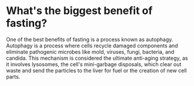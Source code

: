 # What's the biggest benefit of fasting?

One of the best benefits of fasting is a process known as autophagy. Autophagy is a process where cells recycle damaged components and eliminate pathogenic microbes like mold, viruses, fungi, bacteria, and candida. This mechanism is considered the ultimate anti-aging strategy, as it involves lysosomes, the cell's mini-garbage disposals, which clear out waste and send the particles to the liver for fuel or the creation of new cell parts.